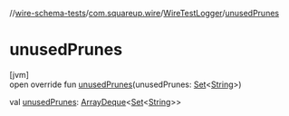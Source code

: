 //[wire-schema-tests](../../../index.md)/[com.squareup.wire](../index.md)/[WireTestLogger](index.md)/[unusedPrunes](unused-prunes.md)

# unusedPrunes

[jvm]\
open override fun [unusedPrunes](unused-prunes.md)(unusedPrunes: [Set](https://kotlinlang.org/api/latest/jvm/stdlib/kotlin.collections/-set/index.html)&lt;[String](https://kotlinlang.org/api/latest/jvm/stdlib/kotlin/-string/index.html)&gt;)

val [unusedPrunes](unused-prunes.md): [ArrayDeque](https://kotlinlang.org/api/latest/jvm/stdlib/kotlin.collections/-array-deque/index.html)&lt;[Set](https://kotlinlang.org/api/latest/jvm/stdlib/kotlin.collections/-set/index.html)&lt;[String](https://kotlinlang.org/api/latest/jvm/stdlib/kotlin/-string/index.html)&gt;&gt;
